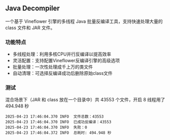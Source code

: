 ## Java Decompiler
一个基于 Vineflower 引擎的多线程 Java 批量反编译工具，支持快速处理大量的 class 文件和 JAR 文件。

### 功能特点

- 多线程处理：利用多核CPU并行反编译以提高效率
- 灵活配置：支持配置Vineflower反编译引擎的高级选项
- 批量处理：一次性处理成千上万的类文件
- 自动清理：可选择反编译成功后删除原始class文件

### 测试
混合场景下（JAR 和 class 放在一个目录中）共 43553 个文件，开启 8 线程用了 494.948 秒 
```text
2025-04-23 17:46:04.370 INFO  文件总数：43553
2025-04-23 17:46:04.370 INFO  已成功反编译：43553
2025-04-23 17:46:04.370 INFO  失败：0
2025-04-23 17:46:04.372 INFO  总耗时: 494.948 秒
```
